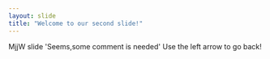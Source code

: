 ```yaml
---
layout: slide
title: "Welcome to our second slide!"
---
```

MjjW slide 'Seems,some comment is needed'
Use the left arrow to go back!
